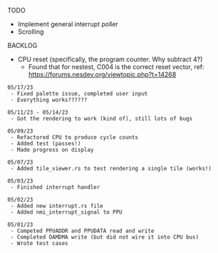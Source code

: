 TODO
 - Implement general interrupt poller
 - Scrolling

BACKLOG
 - CPU reset (specifically, the program counter. Why subtract 4?)
    - Found that for nestest, C004 is the correct reset vector, ref: https://forums.nesdev.org/viewtopic.php?t=14268

~~~~~~~~~~~~~~~~~~~~~~~~~~~~~~~~~~~~~~~~~~~~~~~~~~~~~~~~~~~~~~~~~~~~~~~~~~~~~~~~~~~~~~~~~~~~~~~~~~~~~~~~~~~~~~~~~~~~~
05/17/23
 - Fixed palette issue, completed user input
 - Everything works??????

05/11/23 - 05/14/23
 - Got the rendering to work (kind of), still lots of bugs

05/09/23
 - Refactored CPU to produce cycle counts
 - Added test (passes!)
 - Made progress on display

05/07/23
 - Added tile_viewer.rs to test rendering a single tile (works!)

05/03/23
 - Finished interrupt handler

05/02/23
 - Added new interrupt.rs file
 - Added nmi_interrupt_signal to PPU

05/01/23
 - Competed PPUADDR and PPUDATA read and write
 - Completed OAMDMA write (but did not wire it into CPU bus)
 - Wrote test cases
